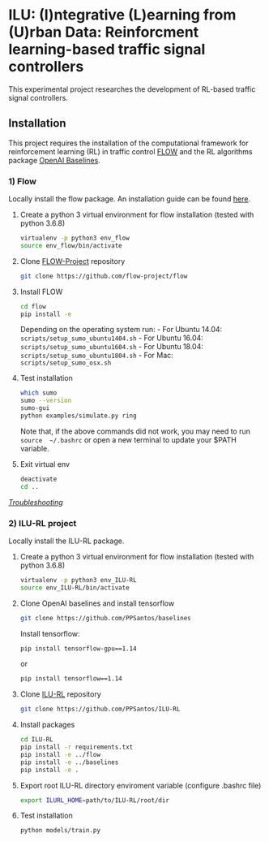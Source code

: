 # ILU: (I)ntegrative (L)earning from (U)rban Data: Reinforcment learning-based traffic signal controllers

This experimental project researches the development of RL-based traffic signal controllers.

## Installation 
This project requires the installation of the computational framework for reinforcement learning (RL) in traffic control [FLOW](https://github.com/flow-project/flow) and the RL algorithms package [OpenAI Baselines](https://github.com/openai/baselines).

### 1) Flow 
Locally install the flow package. An installation guide can be found [here](https://flow.readthedocs.io/en/latest/flow_setup.html).
 1. Create a python 3 virtual environment for flow installation (tested with python 3.6.8)
	```bash
	virtualenv -p python3 env_flow
	source env_flow/bin/activate
	```
 2. Clone [FLOW-Project](https://github.com/flow-project/flow) repository
	```bash
	git clone https://github.com/flow-project/flow
	```
 3. Install FLOW
	```bash
	cd flow
	pip install -e
	```
	Depending on the operating system run:
		- For Ubuntu 14.04: ```scripts/setup_sumo_ubuntu1404.sh```
		- For Ubuntu 16.04: ```scripts/setup_sumo_ubuntu1604.sh```
		- For Ubuntu 18.04: ```scripts/setup_sumo_ubuntu1804.sh```
		- For Mac: ```scripts/setup_sumo_osx.sh```

4. Test installation		
	```bash
	which sumo
	sumo --version
	sumo-gui
	python examples/simulate.py ring
	```
	Note that, if the above commands did not work, you may need to run `source  ~/.bashrc` or open a 		new terminal to update your $PATH variable.
5. Exit virtual env	
	```bash
	deactivate
	cd ..
	```
 [_Troubleshooting_](https://flow.readthedocs.io/en/latest/flow_setup.html)
	
### 2) ILU-RL project
Locally install the ILU-RL package.
 1. Create a python 3 virtual environment for flow installation (tested with python 3.6.8)
	```bash
	virtualenv -p python3 env_ILU-RL
	source env_ILU-RL/bin/activate
	```
 2. Clone OpenAI baselines and install tensorflow
	```bash
	git clone https://github.com/PPSantos/baselines
	```
	Install tensorflow:
	```bash
	pip install tensorflow-gpu==1.14
	```
	or
	```bash
	pip install tensorflow==1.14
	```
 3. Clone [ILU-RL](https://github.com/PPSantos/ILU-RL) repository
	```bash
	git clone https://github.com/PPSantos/ILU-RL
	```
4. Install packages
	```bash
	cd ILU-RL
	pip install -r requirements.txt
	pip install -e ../flow
	pip install -e ../baselines
	pip install -e .
	```
4. Export root ILU-RL directory enviroment variable (configure .bashrc file)
	```bash
	export ILURL_HOME=path/to/ILU-RL/root/dir
	```
5. Test installation
	```bash
	python models/train.py 
	```